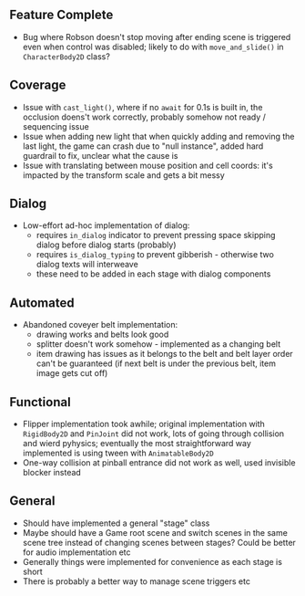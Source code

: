 Feature Complete
------------------
* Bug where Robson doesn't stop moving after ending scene is triggered even when control was disabled; likely to do with `move_and_slide()` in `CharacterBody2D` class?


Coverage
------------------
* Issue with `cast_light()`, where if no `await` for 0.1s is built in, the occlusion doens't work correctly, probably somehow not ready / sequencing issue
* Issue when adding new light that when quickly adding and removing the last light, the game can crash due to "null instance", added hard guardrail to fix, unclear what the cause is
* Issue with translating between mouse position and cell coords: it's impacted by the transform scale and gets a bit messy


Dialog
------------------
* Low-effort ad-hoc implementation of dialog:
  * requires `in_dialog` indicator to prevent pressing space skipping dialog before dialog starts (probably)
  * requires `is_dialog_typing` to prevent gibberish - otherwise two dialog texts will interweave
  * these need to be added in each stage with dialog components


Automated
------------------
* Abandoned coveyer belt implementation:
  * drawing works and belts look good
  * splitter doesn't work somehow - implemented as a changing belt
  * item drawing has issues as it belongs to the belt and belt layer order can't be guaranteed (if next belt is under the previous belt, item image gets cut off)


Functional
------------------
* Flipper implementation took awhile; original implementation with `RigidBody2D` and `PinJoint` did not work, lots of going through collision and wierd pyhysics; eventually the most straightforward way implemented is using tween with `AnimatableBody2D`
* One-way collision at pinball entrance did not work as well, used invisible blocker instead


General
------------------
* Should have implemented a general "stage" class
* Maybe should have a Game root scene and switch scenes in the same scene tree instead of changing scenes between stages? Could be better for audio implementation etc
* Generally things were implemented for convenience as each stage is short
* There is probably a better way to manage scene triggers etc
